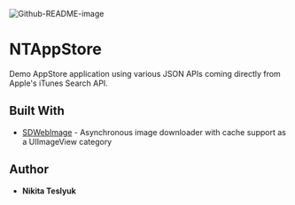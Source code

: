 ![Github-README-image](https://user-images.githubusercontent.com/9624750/62546410-1a602c80-b86c-11e9-9caf-00b487322290.png)

# NTAppStore

Demo AppStore application using various JSON APIs coming directly from Apple's iTunes Search API.

## Built With

* [SDWebImage](https://github.com/SDWebImage/SDWebImage) - Asynchronous image downloader with cache support as a UIImageView category

## Author

* **Nikita Teslyuk** 
